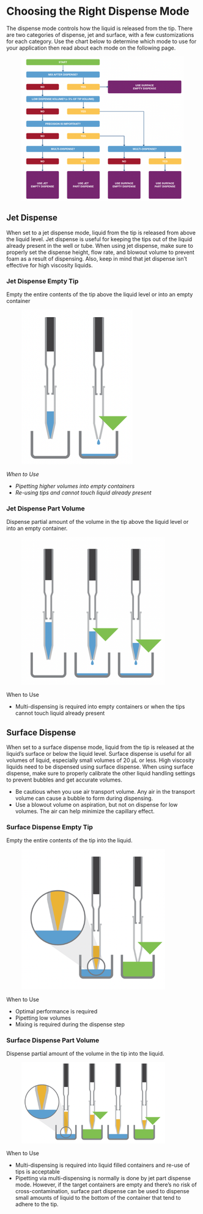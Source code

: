 # Choosing the Right Dispense Mode

The dispense mode controls how the liquid is released from the tip. There are two categories of dispense, jet and surface, with a few customizations for each category. Use the chart below to determine which mode to use for your application then read about each mode on the following page.

<figure><img src="../.gitbook/assets/image (54) (1) (1) (1) (1).png" alt=""><figcaption></figcaption></figure>

## Jet Dispense

When set to a jet dispense mode, liquid from the tip is released from above the liquid level. Jet dispense is useful for keeping the tips out of the liquid already present in the well or tube. When using jet dispense, make sure to properly set the dispense height, flow rate, and blowout volume to prevent foam as a result of dispensing. Also, keep in mind that jet dispense isn’t effective for high viscosity liquids.

### Jet Dispense Empty Tip

Empty the entire contents of the tip above the liquid level or into an empty container

<figure><img src="../.gitbook/assets/image (55) (1) (1) (1) (1).png" alt="" width="290"><figcaption></figcaption></figure>

_When to Use_

* _Pipetting higher volumes into empty containers_
* _Re-using tips and cannot touch liquid already present_

### Jet Dispense Part Volume

Dispense partial amount of the volume in the tip above the liquid level or into an empty container.

<figure><img src="../.gitbook/assets/image (56) (1) (1) (1) (1).png" alt="" width="375"><figcaption></figcaption></figure>

When to Use&#x20;

* Multi-dispensing is required into empty containers or when the tips cannot touch liquid already present

## Surface Dispense

When set to a surface dispense mode, liquid from the tip is released at the liquid’s surface or below the liquid level. Surface dispense is useful for all volumes of liquid, especially small volumes of 20 μL or less. High viscosity liquids need to be dispensed using surface dispense. When using surface dispense, make sure to properly calibrate the other liquid handling settings to prevent bubbles and get accurate volumes.&#x20;

* Be cautious when you use air transport volume. Any air in the transport volume can cause a bubble to form during dispensing.&#x20;
* Use a blowout volume on aspiration, but not on dispense for low volumes. The air can help minimize the capillary effect.

### Surface Dispense Empty Tip

Empty the entire contents of the tip into the liquid.&#x20;

<figure><img src="../.gitbook/assets/image (58) (1) (1) (1) (1).png" alt="" width="375"><figcaption></figcaption></figure>

When to Use&#x20;

* Optimal performance is required&#x20;
* Pipetting low volumes&#x20;
* Mixing is required during the dispense step&#x20;



### Surface Dispense Part Volume&#x20;

Dispense partial amount of the volume in the tip into the liquid.&#x20;

<figure><img src="../.gitbook/assets/image (59) (1) (1) (1) (1).png" alt="" width="375"><figcaption></figcaption></figure>

When to Use

* Multi-dispensing is required into liquid filled containers and re-use of tips is acceptable
* Pipetting via multi-dispensing is normally is done by jet part dispense mode. However, if the target containers are empty and there’s no risk of cross-contamination, surface part dispense can be used to dispense small amounts of liquid to the bottom of the container that tend to adhere to the tip.
